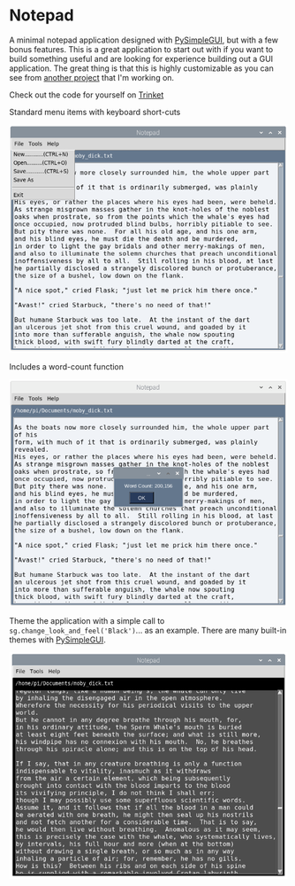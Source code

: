 # Notepad
 A minimal notepad application designed with [PySimpleGUI](https://pysimplegui.readthedocs.io/en/latest/), but with a few bonus features. This is a great application to start out with if you want to build something useful and are looking for experience building out a GUI application. The great thing is that this is highly customizable as you can see from [another project](https://github.com/israel-dryer/Text-Code-Editor) that I'm working on.
 
 Check out the code for yourself on [Trinket](https://trinket.io/pygame/cc8c09a20d)
 


Standard menu items with keyboard short-cuts

![](images/menu.png)

Includes a word-count function

![](images/word-count.png)

Theme the application with a simple call to `sg.change_look_and_feel('Black')`... as an example. There are many built-in themes with [PySimpleGUI](https://pysimplegui.readthedocs.io/en/latest/).

![](images/dark-mode.png)

